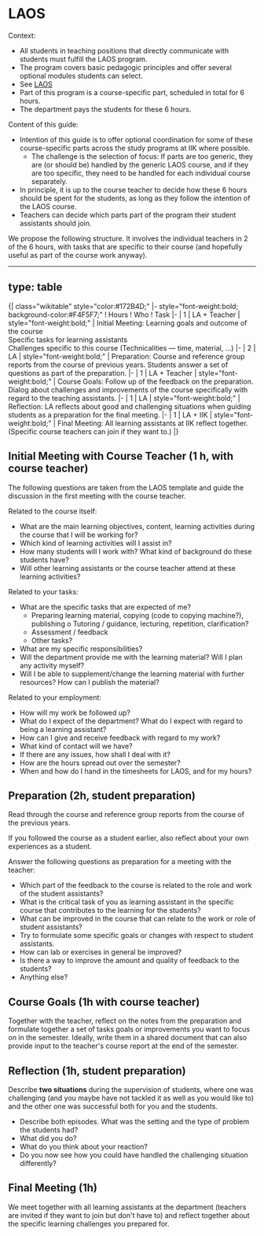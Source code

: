 
# LAOS 
 
Context:

* All students in teaching positions that directly communicate with students must fulfill the LAOS program.
* The program covers basic pedagogic principles and offer several optional modules students can select.
* See [LAOS](https://innsida.ntnu.no/wiki/-/wiki/Norsk/laos+-+opplæring+for+læringsassistenter)
* Part of this program is a course-specific part, scheduled in total for 6 hours.
* The department pays the students for these 6 hours.

Content of this guide:

* Intention of this guide is to offer optional coordination for some of these course-specific parts across the study programs at IIK where possible.
    * The challenge is the selection of focus: If parts are too generic, they are (or should be) handled by the generic LAOS course, and if they are too specific, they need to be handled for each individual course separately.
* In principle, it is up to the course teacher to decide how these 6 hours should be spent for the students, as long as they follow the intention of the LAOS course.
* Teachers can decide which parts part of the program their student assistants should join.

We propose the following structure. It involves the individual teachers in 2 of the 6 hours, with tasks that are specific to their course (and hopefully useful as part of the course work anyway).


---
type: table
---
{| class="wikitable" style="color:#172B4D;"
|- style="font-weight:bold; background-color:#F4F5F7;"
! Hours
! Who
! Task
|-
| 1
| LA + Teacher
| style="font-weight:bold;" | Initial Meeting: Learning goals and outcome of the course<br />Specific tasks for learning assistants<br />Challenges specific to this course (Technicalities — time, material, …)
|-
| 2
| LA
| style="font-weight:bold;" | Preparation: Course and reference group reports from the course of previous years. Students answer a set of questions as part of the preparation.
|-
| 1
| LA + Teacher
| style="font-weight:bold;" | Course Goals: Follow up of the feedback on the preparation. Dialog about challenges and improvements of the course specifically with regard to the teaching assistants.
|-
| 1
| LA
| style="font-weight:bold;" | Reflection: LA reflects about good and challenging situations when guiding students as a preparation for the final meeting.
|-
| 1
| LA + IIK
| style="font-weight:bold;" | Final Meeting: All learning assistants at IIK reflect together. (Specific course teachers can join if they want to.)
|}



## Initial Meeting with Course Teacher (1 h, with course teacher)
The following questions are taken from the LAOS template and guide the discussion in the first meeting with the course teacher.

Related to the course itself:

* What are the main learning objectives, content, learning activities during the course that I will be working for?
* Which kind of learning activities will I assist in?
* How many students will I work with? What kind of background do these students have?
* Will other learning assistants or the course teacher attend at these learning activities?

Related to your tasks:

* What are the specific tasks that are expected of me?
    * Preparing learning material, copying (code to copying machine?), publishing o Tutoring / guidance, lecturing, repetition, clarification?
    * Assessment / feedback
    * Other tasks?
* What are my specific responsibilities?
* Will the department provide me with the learning material? Will I plan any activity myself?
* Will I be able to supplement/change the learning material with further resources? How can I publish the material?

Related to your employment:

* How will my work be followed up?
* What do I expect of the department? What do I expect with regard to being a learning assistant?
* How can I give and receive feedback with regard to my work?
* What kind of contact will we have?
* If there are any issues, how shall I deal with it?
* How are the hours spread out over the semester?
* When and how do I hand in the timesheets for LAOS, and for my hours?


## Preparation (2h, student preparation)

Read through the course and reference group reports from the course of the previous years.

If you followed the course as a student earlier, also reflect about your own experiences as a student.

Answer the following questions as preparation for a meeting with the teacher:

* Which part of the feedback to the course is related to the role and work of the student assistants?
* What is the critical task of you as learning assistant in the specific course that contributes to the learning for the students?
* What can be improved in the course that can relate to the work or role of student assistants?
* Try to formulate some specific goals or changes with respect to student assistants.
* How can lab or exercises in general be improved?
* Is there a way to improve the amount and quality of feedback to the students?
* Anything else?


## Course Goals (1h with course teacher)
Together with the teacher, reflect on the notes from the preparation and formulate together a set of tasks goals or improvements you want to focus on in the semester. Ideally, write them in a shared document that can also provide input to the teacher's course report at the end of the semester.


## Reflection (1h, student preparation)

Describe **two situations** during the supervision of students, where one was challenging (and you maybe have not tackled it as well as you would like to) and the other one was successful both for you and the students.

* Describe both episodes. What was the setting and the type of problem the students had?
* What did you do?
* What do you think about your reaction?
* Do you now see how you could have handled the challenging situation differently?


## Final Meeting (1h)

We meet together with all learning assistants at the department (teachers are invited if they want to join but don't have to) and reflect together about the specific learning challenges you prepared for.
